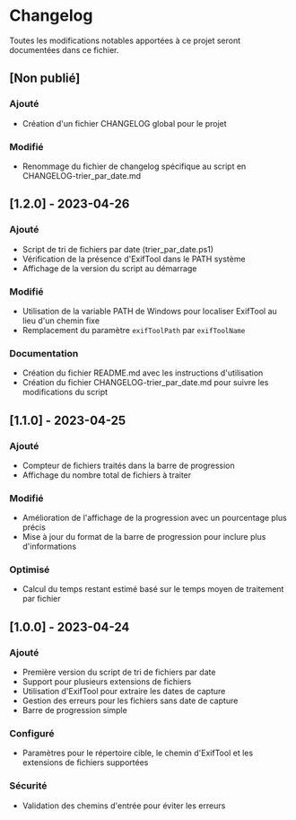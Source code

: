 # Changelog

Toutes les modifications notables apportées à ce projet seront documentées dans ce fichier.

## [Non publié]

### Ajouté
- Création d'un fichier CHANGELOG global pour le projet

### Modifié
- Renommage du fichier de changelog spécifique au script en CHANGELOG-trier_par_date.md

## [1.2.0] - 2023-04-26

### Ajouté
- Script de tri de fichiers par date (trier_par_date.ps1)
- Vérification de la présence d'ExifTool dans le PATH système
- Affichage de la version du script au démarrage

### Modifié
- Utilisation de la variable PATH de Windows pour localiser ExifTool au lieu d'un chemin fixe
- Remplacement du paramètre `exifToolPath` par `exifToolName`

### Documentation
- Création du fichier README.md avec les instructions d'utilisation
- Création du fichier CHANGELOG-trier_par_date.md pour suivre les modifications du script

## [1.1.0] - 2023-04-25

### Ajouté
- Compteur de fichiers traités dans la barre de progression
- Affichage du nombre total de fichiers à traiter

### Modifié
- Amélioration de l'affichage de la progression avec un pourcentage plus précis
- Mise à jour du format de la barre de progression pour inclure plus d'informations

### Optimisé
- Calcul du temps restant estimé basé sur le temps moyen de traitement par fichier

## [1.0.0] - 2023-04-24

### Ajouté
- Première version du script de tri de fichiers par date
- Support pour plusieurs extensions de fichiers
- Utilisation d'ExifTool pour extraire les dates de capture
- Gestion des erreurs pour les fichiers sans date de capture
- Barre de progression simple

### Configuré
- Paramètres pour le répertoire cible, le chemin d'ExifTool et les extensions de fichiers supportées

### Sécurité
- Validation des chemins d'entrée pour éviter les erreurs

